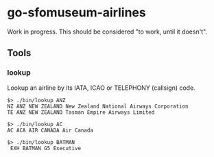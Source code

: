 # go-sfomuseum-airlines

Work in progress. This should be considered "to work, until it doesn't".

## Tools

### lookup

Lookup an airline by its IATA, ICAO or TELEPHONY (callsign) code.

```
$> ./bin/lookup ANZ
NZ ANZ NEW ZEALAND New Zealand National Airways Corporation 
TE ANZ NEW ZEALAND Tasman Empire Airways Limited

$> ./bin/lookup AC
AC ACA AIR CANADA Air Canada

$> ./bin/lookup BATMAN
 EXH BATMAN G5 Executive
```